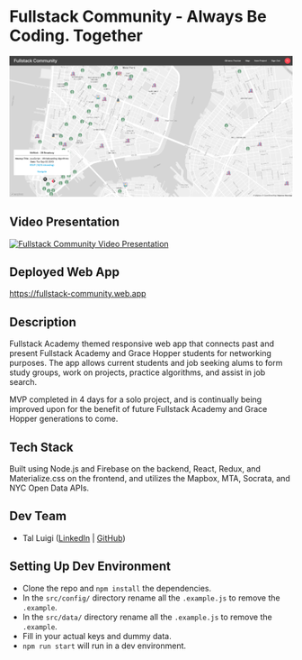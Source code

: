 # Fullstack Community - Always Be Coding. Together

![Fullstack Community Screenshot](./public/screenshot.png)

## Video Presentation

[![Fullstack Community Video Presentation](https://img.youtube.com/vi/hm4WL8kcvHo/0.jpg)](https://www.youtube.com/watch?v=hm4WL8kcvHo)

## Deployed Web App

<https://fullstack-community.web.app>

## Description

Fullstack Academy themed responsive web app that connects past and present Fullstack Academy and Grace Hopper students for networking purposes. The app allows current students and job seeking alums to form study groups, work on projects, practice algorithms, and assist in job search.

MVP completed in 4 days for a solo project, and is continually being improved upon for the benefit of future Fullstack Academy and Grace Hopper generations to come.

## Tech Stack

Built using Node.js and Firebase on the backend, React, Redux, and Materialize.css on the frontend, and utilizes the Mapbox, MTA, Socrata, and NYC Open Data APIs.

## Dev Team

- Tal Luigi ([LinkedIn](https://www.linkedin.com/in/talluigi) | [GitHub](https://github.com/luigilegion))

## Setting Up Dev Environment

- Clone the repo and `npm install` the dependencies.
- In the `src/config/` directory rename all the `.example.js` to remove the `.example`.
- In the `src/data/` directory rename all the `.example.js` to remove the `.example`.
- Fill in your actual keys and dummy data.
- `npm run start` will run in a dev environment.
